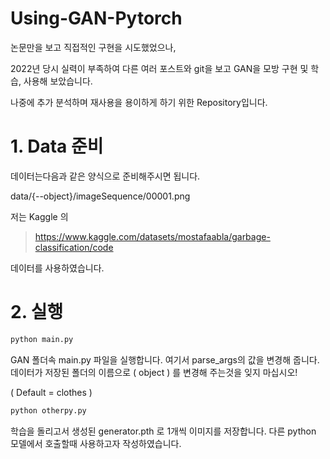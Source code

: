 # Using-GAN-Pytorch
논문만을 보고 직접적인 구현을 시도했었으나, 

2022년 당시 실력이 부족하여 다른 여러 포스트와 git을 보고 GAN을 모방 구현 및 학습, 사용해 보았습니다.

나중에 추가 분석하며 재사용을 용이하게 하기 위한 Repository입니다.

# 1. Data 준비
데이터는다음과 같은 양식으로 준비해주시면 됩니다.

data/{--object}/imageSequence/00001.png

저는 Kaggle 의 
> https://www.kaggle.com/datasets/mostafaabla/garbage-classification/code

데이터를 사용하였습니다.


# 2. 실행 
```sh
python main.py
```

GAN 폴더속 main.py 파일을 실행합니다. 
여기서 parse_args의 값을 변경해 줍니다.
데이터가 저장된 폴더의 이름으로 ( object ) 를 변경해 주는것을 잊지 마십시오!

( Default = clothes )

```sh
python otherpy.py
```

학습을 돌리고서 생성된 generator.pth 로 1개씩 이미지를 저장합니다. 
다른 python 모델에서 호출할때 사용하고자 작성하였습니다.

